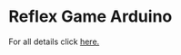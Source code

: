 # Reflex Game Arduino

For all details click [here.](https://proyectos-con-arduino.com/reflex-game-en-arduino-crea-desde-cero-tu-propio-juego/)
